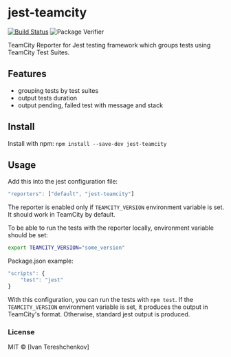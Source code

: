 # jest-teamcity

[![Build Status](https://travis-ci.org/itereshchenkov/jest-teamcity.svg?branch=master)](https://travis-ci.org/itereshchenkov/jest-teamcity)
![Package Verifier](https://github.com/itereshchenkov/jest-teamcity/workflows/Package%20Verifier/badge.svg)

TeamCity Reporter for Jest testing framework which groups tests using TeamCity Test Suites.

## Features

* grouping tests by test suites
* output tests duration
* output pending, failed test with message and stack

## Install
Install with npm: `npm install --save-dev jest-teamcity`

## Usage

Add this into the jest configuration file:
```javascript
"reporters": ["default", "jest-teamcity"]
```

The reporter is enabled only if `TEAMCITY_VERSION` environment variable is set. It should work in TeamCity by default.

To be able to run the tests with the reporter locally, environment variable should be set:

```bash
export TEAMCITY_VERSION="some_version"
```

Package.json example:
```javascript
"scripts": {
    "test": "jest"
}
```

With this configuration, you can run the tests with `npm test`. If the `TEAMCITY_VERSION` environment variable is set, it produces the output in TeamCity's format. Otherwise, standard jest output is produced.

### License

MIT © [Ivan Tereshchenkov]
